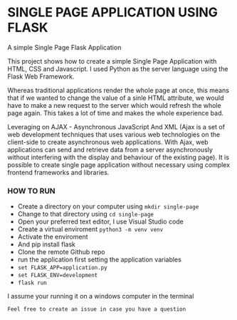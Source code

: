 # SINGLE PAGE APPLICATION USING FLASK
A simple Single Page Flask Application

This project shows how to create a simple Single Page Application with HTML, CSS and Javascript. I used Python as the server language using the Flask Web Framework.

Whereas traditional applications render the whole page at once, this means that if we wanted to change the value of a sinle HTML attribute, we would have to make a new 
request to the server which would refresh the whole page again. This takes a lot of time and makes the whole experience bad.

Leveraging on AJAX - Asynchronous JavaScript And XML (Ajax is a set of web development techniques that uses various web technologies on the client-side to create asynchronous
web applications. With Ajax, web applications can send and retrieve data from a server asynchronously without interfering with the display and behaviour of the existing page).
It is possible to create single page application without necessary using complex frontend frameworks and libraries.

### HOW TO RUN
- Create a directory on your computer using `mkdir single-page`
- Change to that directory using `cd single-page`
- Open your preferred text editor, I use Visual Studio code
- Create a virtual enviroment `python3 -m venv venv`
- Activate the enviroment
- And pip install flask
- Clone the remote Github repo
- run the application first setting the application variables
- `set FLASK_APP=application.py`
- `set FLASK_ENV=development`
- `flask run`

I assume your running it on a windows computer in the terminal

`Feel free to create an issue in case you have a question`
